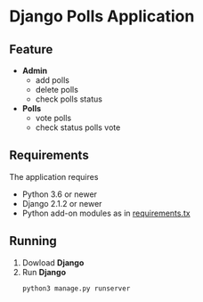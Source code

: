 # Django Polls Application
## Feature

- **Admin**
    - add polls
    - delete polls
    - check polls status
- **Polls**
    - vote polls
    - check status polls vote

 ## Requirements

 The application requires
 * Python 3.6 or newer
 * Django 2.1.2 or newer
 * Python add-on modules as in [requirements.tx](requirements.txt)

 ## Running

1. Dowload **Django**
2. Run **Django**
    ```bash
    python3 manage.py runserver
    ```